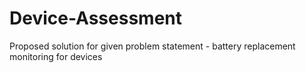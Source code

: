 # Device-Assessment
Proposed solution for given problem statement - battery replacement monitoring for devices
